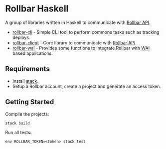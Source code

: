 # Rollbar Haskell

A group of libraries written in Haskell to communicate with [Rollbar
API][rollbar-api].

- [rollbar-cli](rollbar-cli/) - Simple CLI tool to perform commons tasks such
  as tracking deploys.
- [rollbar-client](rollbar-client/) - Core library to communicate with [Rollbar
  API][rollbar-api].
- [rollbar-wai](rollbar-wai/) - Provides some functions to integrate Rollbar
  with [WAI](http://hackage.haskell.org/package/wai) based applications.

## Requirements

- Install [stack](https://docs.haskellstack.org/en/stable/README/).
- Setup a Rollbar account, create a project and generate an access token.

## Getting Started

Compile the projects:

```
stack build
```

Run all tests:

```
env ROLLBAR_TOKEN=<token> stack test
```

[rollbar-api]: https://explorer.docs.rollbar.com/
